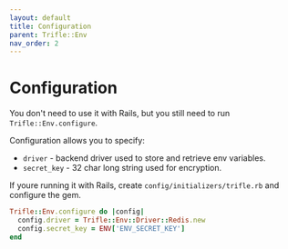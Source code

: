 ```yaml
---
layout: default
title: Configuration
parent: Trifle::Env
nav_order: 2
---
```


# Configuration

You don't need to use it with Rails, but you still need to run `Trifle::Env.configure`.

Configuration allows you to specify:
- `driver` - backend driver used to store and retrieve env variables.
- `secret_key` - 32 char long string used for encryption.

If youre running it with Rails, create `config/initializers/trifle.rb` and configure the gem.

```ruby
Trifle::Env.configure do |config|
  config.driver = Trifle::Env::Driver::Redis.new
  config.secret_key = ENV['ENV_SECRET_KEY']
end
```
